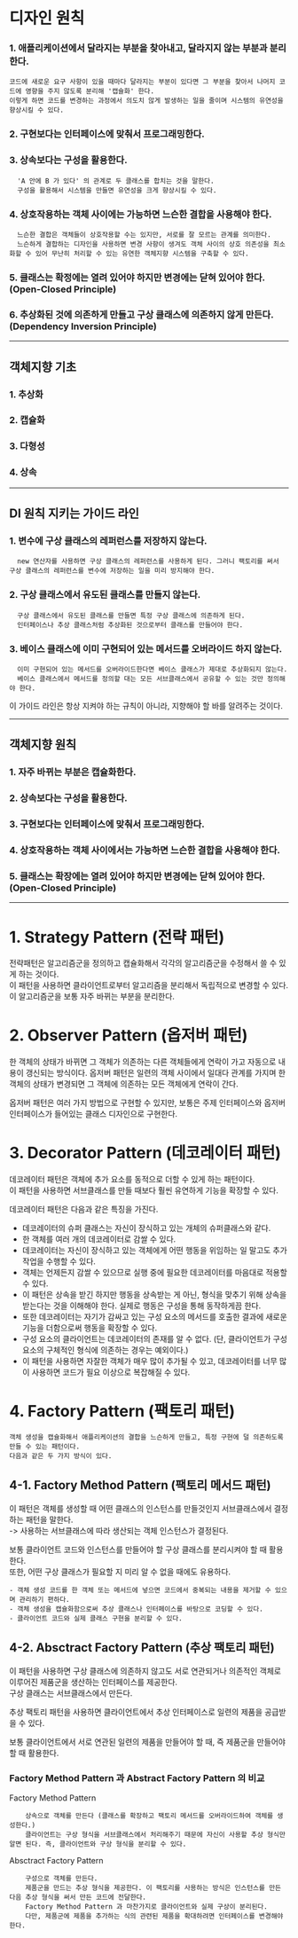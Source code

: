 # 디자인 원칙
### 1. 애플리케이션에서 달라지는 부분을 찾아내고, 달라지지 않는 부분과 분리한다.
    코드에 새로운 요구 사항이 있을 때마다 달라지는 부분이 있다면 그 부분을 찾아서 나머지 코드에 영향을 주지 않도록 분리해 '캡슐화' 한다.  
    이렇게 하면 코드를 변경하는 과정에서 의도치 않게 발생하는 일을 줄이며 시스템의 유연성을 향상시킬 수 있다.
### 2. 구현보다는 인터페이스에 맞춰서 프로그래밍한다.
### 3. 상속보다는 구성을 활용한다.
      'A 안에 B 가 있다' 의 관계로 두 클래스를 합치는 것을 말한다.
      구성을 활용해서 시스템을 만들면 유연성을 크게 향상시킬 수 있다.
### 4. 상호작용하는 객체 사이에는 가능하면 느슨한 결합을 사용해야 한다.
      느슨한 결합은 객체들이 상호작용할 수는 있지만, 서로를 잘 모르는 관계를 의미한다.
      느슨하게 결합하는 디자인을 사용하면 변경 사항이 생겨도 객체 사이의 상호 의존성을 최소화할 수 있어 무난히 처리할 수 있는 유연한 객체지향 시스템을 구축할 수 있다.
### 5. 클래스는 확정에는 열려 있어야 하지만 변경에는 닫혀 있어야 한다. (Open-Closed Principle)
### 6. 추상화된 것에 의존하게 만들고 구상 클래스에 의존하지 않게 만든다. (Dependency Inversion Principle)


--- 

## 객체지향 기초
### 1. 추상화
### 2. 캡슐화
### 3. 다형성
### 4. 상속

---
## DI 원칙 지키는 가이드 라인
### 1. 변수에 구상 클래스의 레퍼런스를 저장하지 않는다.
      new 연산자를 사용하면 구상 클래스의 레퍼런스를 사용하게 된다. 그러니 팩토리를 써서 구상 클래스의 레퍼런스를 변수에 저장하는 일을 미리 방지해야 한다.
### 2. 구상 클래스에서 유도된 클래스를 만들지 않는다.
      구상 클래스에서 유도된 클래스를 만들면 특정 구상 클래스에 의존하게 된다. 
      인터페이스나 추상 클래스처럼 추상화된 것으로부터 클래스를 만들어야 한다.
### 3. 베이스 클래스에 이미 구현되어 있는 메서드를 오버라이드 하지 않는다.
      이미 구현되어 있는 메서드를 오버라이드한다면 베이스 클래스가 제대로 추상화되지 않는다.
      베이스 클래스에서 메서드를 정의할 대는 모든 서브클래스에서 공유할 수 있는 것만 정의해야 한다.

이 가이드 라인은 항상 지켜야 하는 규칙이 아니라, 지향해야 할 바를 알려주는 것이다. 

---
## 객체지향 원칙
### 1. 자주 바뀌는 부분은 캡슐화한다.
### 2. 상속보다는 구성을 활용한다.
### 3. 구현보다는 인터페이스에 맞춰서 프로그래밍한다.
### 4. 상호작용하는 객체 사이에서는 가능하면 느슨한 결합을 사용해야 한다.
### 5. 클래스는 확장에는 열려 있어야 하지만 변경에는 닫혀 있어야 한다. (Open-Closed Principle)

---
# 1. Strategy Pattern (전략 패턴)
   전략패턴은 알고리즘군을 정의하고 캡슐화해서 각각의 알고리즘군을 수정해서 쓸 수 있게 하는 것이다.  
   이 패턴을 사용하면 클라이언트로부터 알고리즘을 분리해서 독립적으로 변경할 수 있다.  
   이 알고리즘군을 보통 자주 바뀌는 부분을 분리한다.

# 2. Observer Pattern (옵저버 패턴)
   한 객체의 상태가 바뀌면 그 객체가 의존하는 다른 객체들에게 연락이 가고 자동으로 내용이 갱신되는 방식이다.
   옵저버 패턴은 일련의 객체 사이에서 일대다 관계를 가지며 한 객체의 상태가 변경되면 그 객체에 의존하는 모든 객체에게 연락이 간다.

   옵저버 패턴은 여러 가지 방법으로 구현할 수 있지만, 보통은 주제 인터페이스와 옵저버 인터페이스가 들어있는 클래스 디자인으로 구현한다.

# 3. Decorator Pattern (데코레이터 패턴)
   데코레이터 패턴은 객체에 추가 요소를 동적으로 더할 수 있게 하는 패턴이다.  
   이 패턴을 사용하면 서브클래스를 만들 때보다 훨씬 유연하게 기능을 확장할 수 있다.

   데코레이터 패턴은 다음과 같은 특징을 가진다.
- 데코레이터의 슈퍼 클래스는 자신이 장식하고 있는 개체의 슈퍼클래스와 같다.
- 한 객체를 여러 개의 데코레이터로 감쌀 수 있다.
- 데코레이터는 자신이 장식하고 있는 객체에게 어떤 행동을 위임하는 일 말고도 추가 작업을 수행할 수 있다.
- 객체는 언제든지 감쌀 수 있으므로 실행 중에 필요한 데코레이터를 마음대로 적용할 수 있다.
- 이 패턴은 상속을 받긴 하지만 행동을 상속받는 게 아닌, 형식을 맞추기 위해 상속을 받는다는 것을 이해해야 한다.
실제로 행동은 구성을 통해 동작하게끔 한다.
- 또한 데코레이터는 자기가 감싸고 있는 구성 요소의 메서드를 호출한 결과에 새로운 기능을 더함으로써 행동을 확장할 수 있다.
- 구성 요소의 클라이언트는 데코레이터의 존재를 알 수 없다. (단, 클라이언트가 구성 요소의 구체적인 형식에 의존하는 경우는 예외이다.)
- 이 패턴을 사용하면 자잘한 객체가 매우 많이 추가될 수 있고, 데코레이터를 너무 많이 사용하면 코드가 필요 이상으로 복잡해질 수 있다.

# 4. Factory Pattern (팩토리 패턴) 
    객체 생성을 캡슐화해서 애플리케이션의 결합을 느슨하게 만들고, 특정 구현에 덜 의존하도록 만들 수 있는 패턴이다.  
    다음과 같은 두 가지 방식이 있다.

## 4-1. Factory Method Pattern (팩토리 메서드 패턴)
   이 패턴은 객체를 생성할 때 어떤 클래스의 인스턴스를 만들것인지 서브클래스에서 결정하는 패턴을 말한다.  
   -> 사용하는 서브클래스에 따라 생산되는 객체 인스턴스가 결정된다.
    
보통 클라이언트 코드와 인스턴스를 만들어야 할 구상 클래스를 분리시켜야 할 때 활용한다.  
    또한, 어떤 구상 클래스가 필요할 지 미리 알 수 없을 때에도 유용하다.

    - 객체 생성 코드를 한 객체 또는 메서드에 넣으면 코드에서 중복되는 내용을 제거할 수 있으며 관리하기 편하다.
    - 객체 생성을 캡슐화함으로써 추상 클래스나 인터페이스를 바탕으로 코딩할 수 있다.
    - 클라이언트 코드와 실제 클래스 구현을 분리할 수 있다.

## 4-2. Absctract Factory Pattern (추상 팩토리 패턴)
   이 패턴을 사용하면 구상 클래스에 의존하지 않고도 서로 연관되거나 의존적인 객체로 이루어진 제품군을 생산하는 인터페이스를 제공한다.  
   구상 클래스는 서브클래스에서 만든다.

   추상 팩토리 패턴을 사용하면 클라이언트에서 추상 인터페이스로 일련의 제품을 공급받을 수 있다.  

   보통 클라이언트에서 서로 연관된 일련의 제품을 만들어야 할 때, 즉 제품군을 만들어야 할 때 활용한다.


### Factory Method Pattern 과 Abstract Factory Pattern 의 비교

   Factory Method Pattern

        상속으로 객체를 만든다 (클래스를 확장하고 팩토리 메서드를 오버라이드하여 객체를 생성한다.)
        클라이언트는 구상 형식을 서브클래스에서 처리해주기 때문에 자신이 사용할 추상 형식만 알면 된다. 즉, 클라이언트와 구상 형식을 분리할 수 있다.

   Absctract Factory Pattern

        구성으로 객체를 만든다. 
        제품군을 만드는 추상 형식을 제공한다. 이 팩토리를 사용하는 방식은 인스턴스를 만든 다음 추상 형식을 써서 만든 코드에 전달한다.
        Factory Method Pattern 과 마찬가지로 클라이언트와 실제 구상이 분리된다. 
        다만, 제품군에 제품을 추가하는 식의 관련된 제품을 확대하려면 인터페이스를 변경해야 한다.

